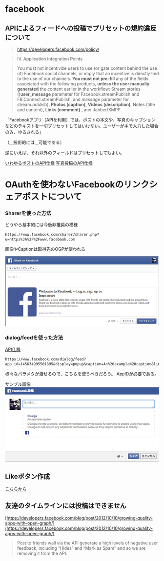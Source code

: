 facebook
======

## APIによるフィードへの投稿でプリセットの規約違反について

> https://developers.facebook.com/policy/

> IV. Application Integration Points

> You must not incentivize users to use (or gate content behind the use of) Facebook social channels, or imply that an incentive is directly tied to the use of our channels.
> __You must not pre-fill__ any of the fields associated with the following products, __unless the user manually generated__ the content earlier in the workflow: Stream stories ()__user_message__ parameter for Facebook.streamPublish and FB.Connect.streamPublish, and _message_ parameter for stream.publish), __Photos (caption)__, __Videos (description)__, Notes (title and content), __Links (comment)__ , and Jabber/XMPP.

「Facebookアプリ（APIを利用）では、ポストの本文や、写真のキャプションなどのテキストを一切プリセットしてはいけない。ユーザーが手で入力した場合のみ、ゆるされる」

（__技術的には__可能である）

逆にいえば、それ以外のフィールドはプリセットしてもよい。

[いわゆるポストのAPI仕様](https://developers.facebook.com/docs/graph-api/reference/post/)
[写真投稿のAPI仕様](https://developers.facebook.com/docs/graph-api/reference/photo)


# OAuthを使わないFacebookのリンクシェアポストについて

### Sharerを使った方法

どうやら基本的には今後非推奨の模様

```
https://www.facebook.com/sharer/sharer.php?u=https%3A%2F%2Fwww.facebook.com
```

画像やCaptionは取得先のOGPが使われる

![](sharer-feed-post-sample.png)

### dialog/feedを使った方法

[API仕様](https://developers.facebook.com/docs/sharing/reference/feed-dialog)

```
https://www.facebook.com/dialog/feed?app_id=145634995501895&display=popup&caption=An%20example%20caption&link=https%3A%2F%2Fdevelopers.facebook.com%2Fdocs%2Fdialogs%2F&redirect_uri=https://developers.facebook.com/tools/explorer
```

様々なパラメタが渡せるので、こちらを使うべきだろう。
AppIDが必要である。

サンプル画像
![](dialog-feed-post-sample.png)

## Likeボタン作成

[こちらから](https://developers.facebook.com/docs/plugins/like-button)


## 友達のタイムラインには投稿はできません

[https://developers.facebook.com/blog/post/2012/10/10/growing-quality-apps-with-open-graph/](https://developers.facebook.com/blog/post/2012/10/10/growing-quality-apps-with-open-graph/)

> Post to friends wall via the API generate a high levels of negative user feedback, including “Hides” and “Mark as Spam" and so we are removing it from the API. 

